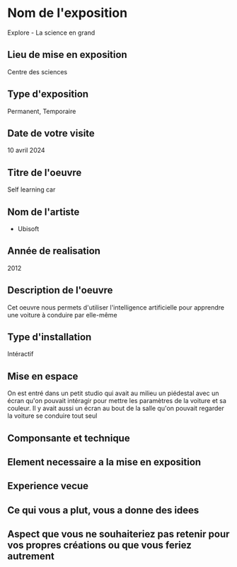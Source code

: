 # Nom de l'exposition
Explore - La science en grand




## Lieu de mise en exposition 
Centre des sciences




## Type d'exposition
Permanent, Temporaire

## Date de votre visite
10 avril 2024

## Titre de l'oeuvre
Self learning car

## Nom de l'artiste
- Ubisoft

## Année de realisation
2012

## Description de l'oeuvre
Cet oeuvre nous permets d'utiliser l'intelligence artificielle pour apprendre une voiture à conduire par elle-même





## Type d'installation
Intéractif


## Mise en espace
On est entré dans un petit studio qui avait au milieu un piédestal avec un écran qu'on pouvait intéragir pour mettre les paramètres de la voiture et sa couleur. Il y avait aussi un écran au bout de la salle qu'on pouvait regarder la voiture se conduire tout seul






## Componsante et technique















## Element necessaire a la mise en exposition 












## Experience vecue


## Ce qui vous a plut, vous a donne des idees



## Aspect que vous ne souhaiteriez pas retenir pour vos propres créations ou que vous feriez autrement

